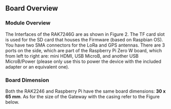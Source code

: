 ## Board Overview

### Module Overview

<rk-img
  src="/assets/images/datasheet/rak7246g/board-overview/dqtuzznrpsuevoizzgvc.png"
  width="100%"
  figure-number="2"
  caption="uFL Connectors for LoRa and GPS"
/>

The Interfaces of the RAK7246G are as shown in Figure 2. The TF card slot is used for the SD card that houses the Firmware (based on Raspbian OS). You have two SMA connectors for the LoRa and GPS antennas. There are 3 ports on the side, which are part of the Raspberry Pi Zero W board, which from left to right are: mini HDMI, USB MicroB, and another USB MicroB/Power (please only use this to power the device with the included adapter or an equivalent one).

<rk-img
  src="/assets/images/datasheet/rak7246g/board-overview/dimensions.png"
  width="100%"
  figure-number="3"
  caption="Hardware Interfaces"
/>

### Board Dimension

Both the RAK2246 and Raspberry Pi have the same board dimensions: **30 x 65 mm**. As for the size of the Gateway with the casing refer to the Figure below.

<rk-img
  src="/assets/images/datasheet/rak7246g/board-overview/ifljf8dbokouw7ppnudi.jpg"
  width="80%"
  figure-number="4"
  caption="Casing Dimension"
/>
